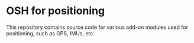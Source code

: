 # OSH for positioning

This repository contains source code for various add-on modules used for positioning, such as GPS, IMUs, etc.
